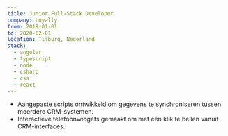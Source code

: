 ```yaml
---
title: Junior Full-Stack Developer
company: Loyally
from: 2019-01-01
to: 2020-02-01
location: Tilburg, Nederland
stack:
  - angular
  - typescript
  - node
  - csharp
  - css
  - react
---
```


- Aangepaste scripts ontwikkeld om gegevens te synchroniseren tussen meerdere CRM-systemen.
- Interactieve telefoonwidgets gemaakt om met één klik te bellen vanuit CRM-interfaces.
